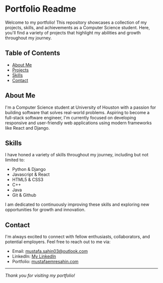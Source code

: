 # Portfolio Readme

Welcome to my portfolio! This repository showcases a collection of my projects, skills, and achievements as a Computer Science student. Here, you'll find a variety of projects that highlight my abilities and growth throughout my journey.

## Table of Contents

- [About Me](#about-me)
- [Projects](#projects)
- [Skills](#skills)
- [Contact](#contact)

## About Me

I'm a Computer Science student at University of Houston with a passion for building software that solves real-world problems. Aspiring to become a full-stack software engineer, I'm currently focused on developing responsive and user-friendly web applications using modern frameworks like React and Django.

## Skills

I have honed a variety of skills throughout my journey, including but not limited to:

- Python & Django
- Javascript & React
- HTML5 & CSS3
- C++
- Java
- Git & Github

I am dedicated to continuously improving these skills and exploring new opportunities for growth and innovation.

## Contact

I'm always excited to connect with fellow enthusiasts, collaborators, and potential employers. Feel free to reach out to me via:

- Email: <a href="mailto:mustafa.sahin03@outlook.com" target="_blank">
    mustafa.sahin03@outlook.com
	</a>
- LinkedIn: <a href="https://www.linkedin.com/in/mustafa-sahin03/" target="_blank">My LinkedIn</a>
- Portfolio: <a href="https://www.mustafaemresahin.com/" target="_blank">mustafaemresahin.com</a>

---

*Thank you for visiting my portfolio!*
